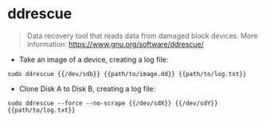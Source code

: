 # ddrescue

> Data recovery tool that reads data from damaged block devices.
> More information: <https://www.gnu.org/software/ddrescue/>

- Take an image of a device, creating a log file:

`sudo ddrescue {{/dev/sdb}} {{path/to/image.dd}} {{path/to/log.txt}}`

- Clone Disk A to Disk B, creating a log file:

`sudo ddrescue --force --no-scrape {{/dev/sdX}} {{/dev/sdY}} {{path/to/log.txt}}`
